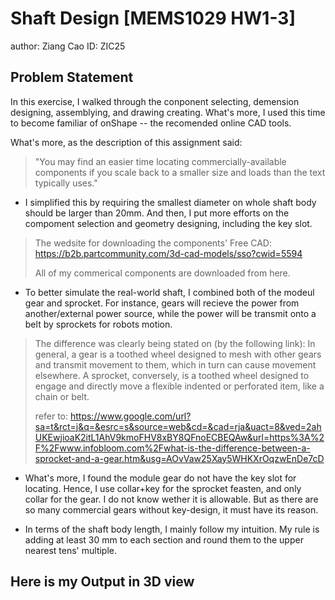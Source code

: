 # Shaft Design [MEMS1029 HW1-3]
author: Ziang Cao
ID: ZIC25

## Problem Statement

In this exercise, I walked through the conponent selecting, demension designing, assemblying, and drawing creating. What's more, I used this time to become familiar of onShape -- the recomended online CAD tools.  

What's more, as the description of this assignment said:  
> "You may find an easier time locating commercially-available components if you scale back to a smaller size and loads than the text typically uses." 

* I simplified this by requiring the smallest diameter on whole shaft body should be larger than 20mm. And then, I put more efforts on the compoment selection and geometry designing, including the key slot.

> The wedsite for downloading the components' Free CAD: https://b2b.partcommunity.com/3d-cad-models/sso?cwid=5594  
> 
> All of my commerical components are downloaded from here.
  
* To better simulate the real-world shaft, I combined both of the modeul gear and sprocket. For instance, gears will recieve the power from another/external power source, while the power will be transmit onto a belt by sprockets for robots motion.

> The difference was clearly being stated on (by the following link): In general, a gear is a toothed wheel designed to mesh with other gears and transmit movement to them, which in turn can cause movement elsewhere. A sprocket, conversely, is a toothed wheel designed to engage and directly move a flexible indented or perforated item, like a chain or belt.
> 
>  refer to: https://www.google.com/url?sa=t&rct=j&q=&esrc=s&source=web&cd=&cad=rja&uact=8&ved=2ahUKEwjioaK2itL1AhV9kmoFHV8xBY8QFnoECBEQAw&url=https%3A%2F%2Fwww.infobloom.com%2Fwhat-is-the-difference-between-a-sprocket-and-a-gear.htm&usg=AOvVaw25Xay5WHKXrOqzwEnDe7cD

* What's more, I found the module gear do not have the key slot for locating. Hence, I use collar+key for the sprocket feasten, and only collar for the gear. I do not know wether it is allowable. But as there are so many commercial gears without key-design, it must have its reason.

* In terms of the shaft body length, I mainly follow my intuition. My rule is adding at least 30 mm to each section and round them to the upper nearest tens' multiple.

## Here is my Output in 3D view
